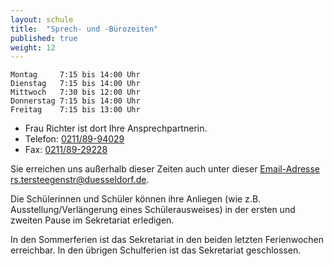 ```yaml
---
layout: schule
title:  "Sprech- und -Bürozeiten"
published: true
weight: 12
---
```


	Montag     7:15 bis 14:00 Uhr
	Dienstag   7:15 bis 14:00 Uhr
	Mittwoch   7:30 bis 12:00 Uhr
	Donnerstag 7:15 bis 14:00 Uhr
	Freitag    7:15 bis 13:00 Uhr

- Frau Richter ist dort Ihre Ansprechpartnerin.
- Telefon: [0211/89-94029](tel:+492118994029)
- Fax: [0211/89-29228](tel:+492118929228)

Sie erreichen uns außerhalb dieser Zeiten auch unter dieser [Email-Adresse rs.tersteegenstr@duesseldorf.de](mailto:rs.tersteegenstr@duesseldorf.de).

Die Schülerinnen und Schüler können ihre Anliegen (wie z.B. Ausstellung/Verlängerung eines Schülerausweises) in der ersten und zweiten Pause im Sekretariat erledigen.

In den Sommerferien ist das Sekretariat in den beiden letzten Ferienwochen erreichbar. In den übrigen Schulferien ist das Sekretariat geschlossen.
